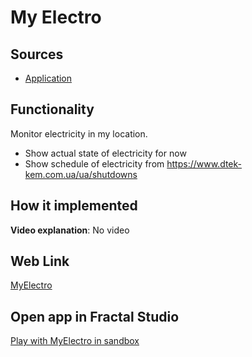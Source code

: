 # My Electro

## Sources

- [Application](https://github.com/LearnFractal/FractalPlatform/tree/main/FractalPlatform.Examples/Applications/MyElectro/MyElectroApplication.cs)

## Functionality

Monitor electricity in my location.
- Show actual state of electricity for now
- Show schedule of electricity from https://www.dtek-kem.com.ua/ua/shutdowns

## How it implemented

**Video explanation**: No video

## Web Link

[MyElectro](https://fraplat.com/jupiter/MyElectro)

## Open app in Fractal Studio

[Play with MyElectro in sandbox](https://fraplat.com/mars/FractalStudio/?tag=MyElectro+template)
